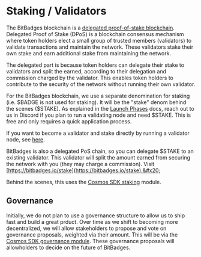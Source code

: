 # Staking / Validators

The BitBadges blockchain is a [delegated proof-of-stake blockchain](https://101blockchains.com/proof-of-stake-vs-delegated-proof-of-stake/). Delegated Proof of Stake (DPoS) is a blockchain consensus mechanism where token holders elect a small group of trusted members (validators) to validate transactions and maintain the network. These validators stake their own stake and earn additional stake from maintaining the network.&#x20;

The delegated part is because token holders can delegate their stake to validators and split the earned, according to their delegation and commission charged by the validator. This enables token holders to contribute to the security of the network without running their own validator.

For the BitBadges blockchain, we use a separate denomination for staking (i.e. $BADGE is not used for staking). It will be the "stake" denom behind the scenes ($STAKE). As explained in the [Launch Phases](launch-phases.md) docs, reach out to us in Discord if you plan to run a validating node and need $STAKE. This is free and only requires a quick application process.

If you want to become a validator and stake directly by running a validator node, see [here](../for-developers/bitbadges-blockchain/run-a-node/).&#x20;

BitBadges is also a delegated PoS chain, so you can delegate $STAKE to an existing validator. This validator will split the amount earned from securing the network with you (they may charge a commission). Visit [https://bitbadges.io/stake](https://bitbadges.io/stake).&#x20;

Behind the scenes, this uses the [Cosmos SDK staking](https://docs.cosmos.network/main/modules/staking) module.&#x20;

## **Governance**

Initially, we do not plan to use a governance structure to allow us to ship fast and build a great prduct. Over time as we shift to becoming more decentralized, we will allow stakeholders to propose and vote on governance proposals, weighted via their amount. This will be via the [Cosmos SDK governance module](https://docs.cosmos.network/main/modules/gov). These governance proposals will allowholders to decide on the future of BitBadges.
